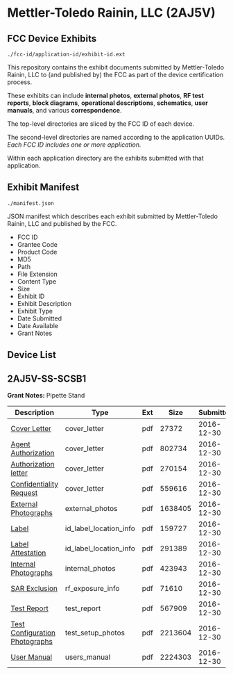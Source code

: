 # Mettler-Toledo Rainin, LLC (2AJ5V)
## FCC Device Exhibits

```
./fcc-id/application-id/exhibit-id.ext
```

This repository contains the exhibit documents submitted by Mettler-Toledo Rainin, LLC to (and published by) the FCC as part of the device certification process.

These exhibits can include **internal photos**, **external photos**, **RF test reports**, **block diagrams**, **operational descriptions**, **schematics**, **user manuals**, and various **correspondence**.

The top-level directories are sliced by the FCC ID of each device.

The second-level directories are named according to the application UUIDs. *Each FCC ID includes one or more application.*

Within each application directory are the exhibits submitted with that application. 

## Exhibit Manifest

```
./manifest.json
```

JSON manifest which describes each exhibit submitted by Mettler-Toledo Rainin, LLC and published by the FCC.

- FCC ID
- Grantee Code
- Product Code
- MD5
- Path
- File Extension
- Content Type
- Size
- Exhibit ID
- Exhibit Description
- Exhibit Type
- Date Submitted
- Date Available
- Grant Notes

## Device List
## 2AJ5V-SS-SCSB1
**Grant Notes:** Pipette Stand

| Description | Type | Ext | Size | Submitted | Available |
| ----------- | ---- | --- | ---- | --------- | --------- |
| [Cover Letter](2AJ5V-SS-SCSB1/d0125ad2236c1047c1aa51e0942c5143/3244255.pdf) | cover_letter | pdf | 27372 | 2016-12-30 | 2016-12-30 |
| [Agent Authorization](2AJ5V-SS-SCSB1/d0125ad2236c1047c1aa51e0942c5143/3244256.pdf) | cover_letter | pdf | 802734 | 2016-12-30 | 2016-12-30 |
| [Authorization letter](2AJ5V-SS-SCSB1/d0125ad2236c1047c1aa51e0942c5143/3244257.pdf) | cover_letter | pdf | 270154 | 2016-12-30 | 2016-12-30 |
| [Confidentiality Request](2AJ5V-SS-SCSB1/d0125ad2236c1047c1aa51e0942c5143/3244258.pdf) | cover_letter | pdf | 559616 | 2016-12-30 | 2016-12-30 |
| [External Photographs](2AJ5V-SS-SCSB1/d0125ad2236c1047c1aa51e0942c5143/3244259.pdf) | external_photos | pdf | 1638405 | 2016-12-30 | 2017-04-28 |
| [Label](2AJ5V-SS-SCSB1/d0125ad2236c1047c1aa51e0942c5143/3244261.pdf) | id_label_location_info | pdf | 159727 | 2016-12-30 | 2016-12-30 |
| [Label Attestation](2AJ5V-SS-SCSB1/d0125ad2236c1047c1aa51e0942c5143/3244262.pdf) | id_label_location_info | pdf | 291389 | 2016-12-30 | 2016-12-30 |
| [Internal Photographs](2AJ5V-SS-SCSB1/d0125ad2236c1047c1aa51e0942c5143/3244260.pdf) | internal_photos | pdf | 423943 | 2016-12-30 | 2017-04-28 |
| [SAR Exclusion](2AJ5V-SS-SCSB1/d0125ad2236c1047c1aa51e0942c5143/3244264.pdf) | rf_exposure_info | pdf | 71610 | 2016-12-30 | 2016-12-30 |
| [Test Report](2AJ5V-SS-SCSB1/d0125ad2236c1047c1aa51e0942c5143/3244266.pdf) | test_report | pdf | 567909 | 2016-12-30 | 2016-12-30 |
| [Test Configuration Photographs](2AJ5V-SS-SCSB1/d0125ad2236c1047c1aa51e0942c5143/3244267.pdf) | test_setup_photos | pdf | 2213604 | 2016-12-30 | 2017-04-28 |
| [User Manual](2AJ5V-SS-SCSB1/d0125ad2236c1047c1aa51e0942c5143/3244268.pdf) | users_manual | pdf | 2224303 | 2016-12-30 | 2017-04-28 |
